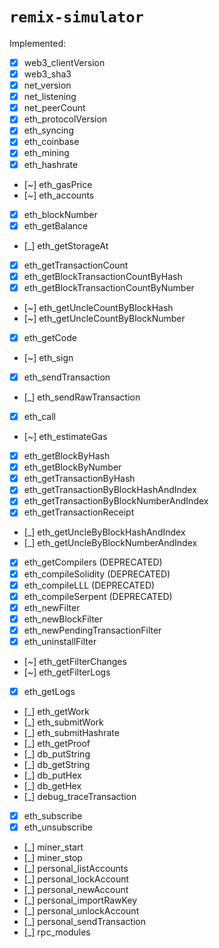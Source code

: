 # `remix-simulator`

Implemented:

* [X] web3_clientVersion
* [X] web3_sha3
* [X] net_version
* [X] net_listening
* [X] net_peerCount
* [X] eth_protocolVersion
* [X] eth_syncing
* [X] eth_coinbase
* [X] eth_mining
* [X] eth_hashrate
* [~] eth_gasPrice
* [~] eth_accounts
* [X] eth_blockNumber
* [X] eth_getBalance
* [_] eth_getStorageAt
* [X] eth_getTransactionCount
* [X] eth_getBlockTransactionCountByHash
* [X] eth_getBlockTransactionCountByNumber
* [~] eth_getUncleCountByBlockHash
* [~] eth_getUncleCountByBlockNumber
* [X] eth_getCode
* [~] eth_sign
* [X] eth_sendTransaction
* [_] eth_sendRawTransaction
* [X] eth_call
* [~] eth_estimateGas
* [X] eth_getBlockByHash
* [X] eth_getBlockByNumber
* [X] eth_getTransactionByHash
* [X] eth_getTransactionByBlockHashAndIndex
* [X] eth_getTransactionByBlockNumberAndIndex
* [X] eth_getTransactionReceipt
* [_] eth_getUncleByBlockHashAndIndex
* [_] eth_getUncleByBlockNumberAndIndex
* [X] eth_getCompilers (DEPRECATED)
* [X] eth_compileSolidity (DEPRECATED)
* [X] eth_compileLLL (DEPRECATED)
* [X] eth_compileSerpent (DEPRECATED)
* [X] eth_newFilter
* [X] eth_newBlockFilter
* [X] eth_newPendingTransactionFilter
* [X] eth_uninstallFilter
* [~] eth_getFilterChanges
* [~] eth_getFilterLogs
* [X] eth_getLogs
* [_] eth_getWork
* [_] eth_submitWork
* [_] eth_submitHashrate
* [_] eth_getProof
* [_] db_putString
* [_] db_getString
* [_] db_putHex
* [_] db_getHex
* [_] debug_traceTransaction
* [X] eth_subscribe
* [X] eth_unsubscribe
* [_] miner_start
* [_] miner_stop
* [_] personal_listAccounts
* [_] personal_lockAccount
* [_] personal_newAccount
* [_] personal_importRawKey
* [_] personal_unlockAccount
* [_] personal_sendTransaction
* [_] rpc_modules
